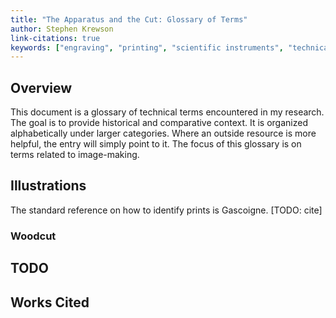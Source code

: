 ```yaml
---
title: "The Apparatus and the Cut: Glossary of Terms"
author: Stephen Krewson
link-citations: true
keywords: ["engraving", "printing", "scientific instruments", "technical terminology"]
---
```


## Overview

This document is a glossary of technical terms encountered in my research. The goal is to provide historical and comparative context. It is organized alphabetically under larger categories. Where an outside resource is more helpful, the entry will simply point to it. The focus of this glossary is on terms related to image-making.


## Illustrations

The standard reference on how to identify prints is Gascoigne. [TODO: cite]


### Woodcut


## TODO


## Works Cited
